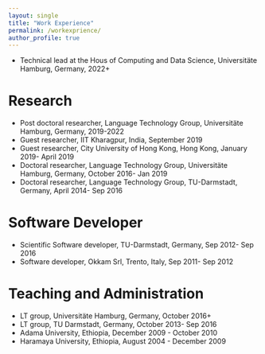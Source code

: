 ```yaml
---
layout: single
title: "Work Experience"
permalink: /workexprience/
author_profile: true
---
```


<ul>
<li>Technical lead at the Hous of Computing and Data Science, Universitäte  Hamburg, Germany, 2022+</li>
</ul>
<h1 class="bodytext"><b>Research<a id="Software"></a></b></h1>
<ul>
<li>Post doctoral researcher, Language Technology Group, Universitäte  Hamburg, Germany, 2019-2022</li>
<li>Guest researcher, IIT Kharagpur, India, September 2019</li>
<li>Guest researcher, City University of Hong Kong, Hong Kong, January 2019- April 2019</li>
<li>Doctoral researcher, Language Technology Group, Universitäte  Hamburg, Germany, October 2016- Jan 2019 </li>
<li>Doctoral researcher, Language Technology Group, TU-Darmstadt, Germany, April 2014- Sep 2016 </li>
</ul>
<h1 class="bodytext"><b>Software Developer<a id="Software"></a></b></h1>
<ul></ul>
<ul>
<li>Scientific Software developer, TU-Darmstadt, Germany, Sep 2012- Sep 2016 </li>
<li>Software developer, Okkam Srl, Trento, Italy, Sep 2011- Sep 2012 </li>
</ul>
<h1 class="bodytext"><b>Teaching and Administration<a id="Software"></a></b></h1>
<ul></ul>
<ul>
<li> LT group, Universitäte  Hamburg, Germany, October 2016+ </li>
<li>LT group, TU Darmstadt, Germany, October 2013- Sep 2016 </li>
<li>Adama University, Ethiopia, December 2009 - October 2010 </li>
<li>Haramaya University, Ethiopia, August 2004 - December 2009 </li>
</ul>
